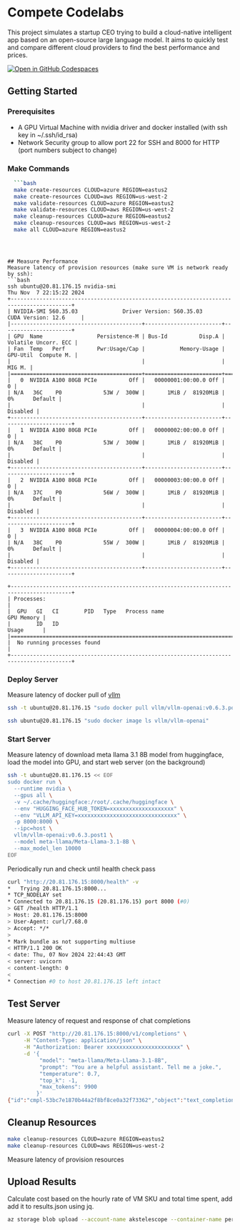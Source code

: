 # Compete Codelabs

This project simulates a startup CEO trying to build a cloud-native intelligent app based on an open-source large language model. It aims to quickly test and compare different cloud providers to find the best performance and prices.

[![Open in GitHub Codespaces](https://github.com/codespaces/badge.svg)](https://github.com/codespaces/new?repo=Azure-Samples/compete-labs)

## Getting Started

### Prerequisites

* A GPU Virtual Machine with nvidia driver and docker installed (with ssh key in ~/.ssh/id_rsa)
* Network Security group to allow port 22 for SSH and 8000 for HTTP (port numbers subject to change)


### Make Commands
```bash
  ```bash
  make create-resources CLOUD=azure REGION=eastus2
  make create-resources CLOUD=aws REGION=us-west-2
  make validate-resources CLOUD=azure REGION=eastus2
  make validate-resources CLOUD=aws REGION=us-west-2
  make cleanup-resources CLOUD=azure REGION=eastus2
  make cleanup-resources CLOUD=aws REGION=us-west-2
  make all CLOUD=azure REGION=eastus2
  ```
```



## Measure Performance
Measure latency of provision resources (make sure VM is network ready by ssh):
```bash
ssh ubuntu@20.81.176.15 nvidia-smi
Thu Nov  7 22:15:22 2024       
+-----------------------------------------------------------------------------------------+
| NVIDIA-SMI 560.35.03              Driver Version: 560.35.03      CUDA Version: 12.6     |
|-----------------------------------------+------------------------+----------------------+
| GPU  Name                 Persistence-M | Bus-Id          Disp.A | Volatile Uncorr. ECC |
| Fan  Temp   Perf          Pwr:Usage/Cap |           Memory-Usage | GPU-Util  Compute M. |
|                                         |                        |               MIG M. |
|=========================================+========================+======================|
|   0  NVIDIA A100 80GB PCIe          Off |   00000001:00:00.0 Off |                    0 |
| N/A   36C    P0             53W /  300W |       1MiB /  81920MiB |      0%      Default |
|                                         |                        |             Disabled |
+-----------------------------------------+------------------------+----------------------+
|   1  NVIDIA A100 80GB PCIe          Off |   00000002:00:00.0 Off |                    0 |
| N/A   38C    P0             53W /  300W |       1MiB /  81920MiB |      0%      Default |
|                                         |                        |             Disabled |
+-----------------------------------------+------------------------+----------------------+
|   2  NVIDIA A100 80GB PCIe          Off |   00000003:00:00.0 Off |                    0 |
| N/A   37C    P0             56W /  300W |       1MiB /  81920MiB |      0%      Default |
|                                         |                        |             Disabled |
+-----------------------------------------+------------------------+----------------------+
|   3  NVIDIA A100 80GB PCIe          Off |   00000004:00:00.0 Off |                    0 |
| N/A   38C    P0             55W /  300W |       1MiB /  81920MiB |      0%      Default |
|                                         |                        |             Disabled |
+-----------------------------------------+------------------------+----------------------+
                                                                                         
+-----------------------------------------------------------------------------------------+
| Processes:                                                                              |
|  GPU   GI   CI        PID   Type   Process name                              GPU Memory |
|        ID   ID                                                               Usage      |
|=========================================================================================|
|  No running processes found                                                             |
+-----------------------------------------------------------------------------------------+
```

### Deploy Server
Measure latency of docker pull of [vllm](https://github.com/vllm-project/vllm)
```bash
ssh -t ubuntu@20.81.176.15 "sudo docker pull vllm/vllm-openai:v0.6.3.post1"
```

```bash
ssh ubuntu@20.81.176.15 "sudo docker image ls vllm/vllm-openai"
```

### Start Server
Measure latency of download meta llama 3.1 8B model from huggingface, load the model into GPU, and start web server (on the background)
```bash
ssh -t ubuntu@20.81.176.15 << EOF
sudo docker run \
  --runtime nvidia \
  --gpus all \
  -v ~/.cache/huggingface:/root/.cache/huggingface \
  --env "HUGGING_FACE_HUB_TOKEN=xxxxxxxxxxxxxxxxxxxx" \
  --env "VLLM_API_KEY=xxxxxxxxxxxxxxxxxxxxxxxxxxxxxxx" \
  -p 8000:8000 \
  --ipc=host \
  vllm/vllm-openai:v0.6.3.post1 \
  --model meta-llama/Meta-Llama-3.1-8B \
  --max_model_len 10000
EOF
```

Periodically run and check until health check pass
```bash
curl "http://20.81.176.15:8000/health" -v
*   Trying 20.81.176.15:8000...
* TCP_NODELAY set
* Connected to 20.81.176.15 (20.81.176.15) port 8000 (#0)
> GET /health HTTP/1.1
> Host: 20.81.176.15:8000
> User-Agent: curl/7.68.0
> Accept: */*
> 
* Mark bundle as not supporting multiuse
< HTTP/1.1 200 OK
< date: Thu, 07 Nov 2024 22:44:43 GMT
< server: uvicorn
< content-length: 0
< 
* Connection #0 to host 20.81.176.15 left intact
```

## Test Server
Measure latency of request and response of chat completions
```bash
curl -X POST "http://20.81.176.15:8000/v1/completions" \
     -H "Content-Type: application/json" \
     -H "Authorization: Bearer xxxxxxxxxxxxxxxxxxxxxxx" \
     -d '{
          "model": "meta-llama/Meta-Llama-3.1-8B",
          "prompt": "You are a helpful assistant. Tell me a joke.",
          "temperature": 0.7,
          "top_k": -1,
          "max_tokens": 9900
         }'
{"id":"cmpl-53bc7e1870b44a2f8bf8ce0a32f73362","object":"text_completion","created":1731019602,"model":"meta-llama/Meta-Llama-3.1-8B","choices":[{"index":0,"text":" It's your turn. The man was surprised when he saw the monkey dancing. The old man is still alive. I still don't know what happened. When will the singer arrive in Japan? We can't wait any longer. You'd better hurry up. I know that he's a good man. We have to do it.\nI wonder what'll happen next. I am not used to sleeping in a chair. You know what you have to do. The only thing that can stop a bad guy with a gun is a good guy with a gun. The doctor cured him of his cold. We don't have time to do that. I'm not a brain surgeon. I'm an astronaut. It seemed like a good idea at the time. We were just talking about you. The train arrived at the station promptly at 8:00.\nI'll be there for you. I'm not trying to stop you. I'm going to try to stay here. They got married in secret. The earthquake was destructive. Pratapwant was only trying to help you. I never wanted to do this again. I don't know if he's still alive. I think you're right. It looked like they were arguing.\nYou have to pay the bill. We had to make some difficult decisions. I know how to do that. They told me that too. He's a good boy. I have no idea what you're talking about. I should've known better than to trust you. He was annoyed at his friend. The girl entered the room and closed the door behind her. I hope you bring your family.\nWe'll never know the truth. You're not careful. I was just as surprised as you. You actually found them? You're very beautiful. She was terribly affected by the death of her father. The present government is likely to be overthrown. I'm trying to concentrate. My wife is pregnant with triplets. I'm a little scared.\nI didn't know that you were a doctor. I don't know what to do about that. We're already too late. I'm not very good, I'm afraid. He's had a pretty hard time. Don't worry. I'll be there. I'm just going to get some coffee. The engine gives out 20 horsepower. I'm getting out of here! I don't want to stay here any longer!\nI don't like the new car. I just don't want to go there alone. Why didn't you tell me you were going to do that? I'm a little nervous, too. I'm really trying to help. He was drunk. I haven't seen you for a long time. I'm not the one who called you. I have one. I don't know what we can do now. The movie starts at 8:00.\nI don't have the strength. I told you I'd help you. I'll do whatever you want me to do. I've never met anyone who can speak French as well as you. It's a good plan. The dog barked at the cat. I was wrong. I was a fool. I had no choice. I'm not kidding. The baseball game was called off because of the rain.\nDon't make me do that. You have made up your mind. I'm not sure. I'd like to talk to you about that some more. I can't describe how beautiful she looked. I don't have to do anything. If you don't want to, there's no need to. They're very happy. Don't pay any attention to her. She is studying English at the moment.\nI didn't see you. It was indeed a great pleasure to see you. He's still a child. The country's growth rate has been negative. I'm sorry. You can't come with me. He's doing well. Let's all sing. I'm not going to talk to you anymore. No one can escape death. I didn't know that you could speak French.\nShe was a very beautiful lady. Your work is excellent. This is a good idea, but we have to do it right. A woman's place is in the home. You're a good person. I'm not sure if I can do it. What was I supposed to do? There's no easy way to say this. I don't like him right now. I have enough money to buy this car.","logprobs":null,"finish_reason":"stop","stop_reason":null,"prompt_logprobs":null}],"usage":{"prompt_tokens":12,"total_tokens":918,"completion_tokens":906}}
```

## Cleanup Resources
```bash
make cleanup-resources CLOUD=azure REGION=eastus2
make cleanup-resources CLOUD=aws REGION=us-west-2
```

Measure latency of provision resources

## Upload Results
Calculate cost based on the hourly rate of VM SKU and total time spent, add add it to results.json using jq.
```bash
az storage blob upload --account-name akstelescope --container-name perf-eval --name compete-codelabs --file results.json
```

